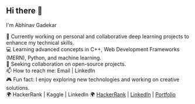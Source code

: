 ## Hi there 👋

I'm Abhinav Gadekar

🔬 Currently working on personal and collaborative deep learning projects to enhance my technical skills.  
💻 Learning advanced concepts in C++, Web Development Frameworks (MERN), Python, and machine learning.  
🤝 Seeking collaboration on open-source projects.  
📫 How to reach me: Email | LinkedIn  
🎮 Fun fact: I enjoy exploring new technologies and working on creative solutions.  
🌍 HackerRank | Kaggle | LinkedIn
🌍 [HackerRank](https://www.hackerrank.com/profile/AbhinavGadekar) | [LinkedIn](https://www.linkedin.com/in/abhinavgadekar/) | [Portfolio](https://abhinav-gadekar.netlify.app/)

